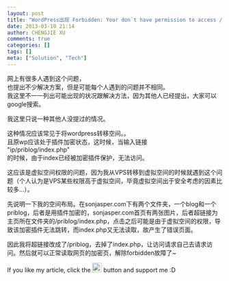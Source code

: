 ```yaml
---
layout: post
title: "WordPress出现 Forbidden: Your don`t have permission to access /??? on this server解决方案"
date: 2013-03-19 21:14
author: CHENGJIE XU
comments: true
categories: []
tags: []
meta: ["Solution", "Tech"]
---
```


网上有很多人遇到这个问题，  
也提出不少解决方案，但是可能每个人遇到的问题并不相同。  
我这里不一一列出可能出现的状况跟解决方法，因为其他人已经提出，大家可以google搜索。

我这里只说一种其他人没提过的情况。

这种情况应该常见于将wordpress转移空间。。  
且原wp应该处于插件加密状态，这时候，当输入链接  
"ip/priblog/index.php"  
的时候，由于index已经被加密插件保护，无法访问。  

这应该是虚拟空间权限的问题，因为我从VPS转移到虚拟空间的时候就遇到这个问题（个人认为是VPS某些权限高于虚拟空间，毕竟虚拟空间出于安全考虑的因素比较多...）。

先说明一下我的空间布局。在sonjasper.com下有两个文件夹，一个blog和一个priblog，后者是用插件加密的，sonjasper.com首页有两张图片，后者超链接为主页所在文件夹的/priblog/index.php，点击之后可能是由于虚拟空间的权限，导致该加密插件无法跳转，而index.php又无法读取，故产生了错误页面。

因此我将超链接改成了/priblog，去掉了index.php，让访问请求自己去请求访问。然后就可以正常读取网页的加密页，解除forbidden故障了~

If you like my article, click the <a href="https://www.paypal.com/cgi-bin/webscr?cmd=_s-xclick&hosted_button_id=ZK2HJKF2RFMWA" target="_blank"><img src="https://img.shields.io/badge/Donate-PayPal-blue.svg" height="22" /></a> button and support me :D
